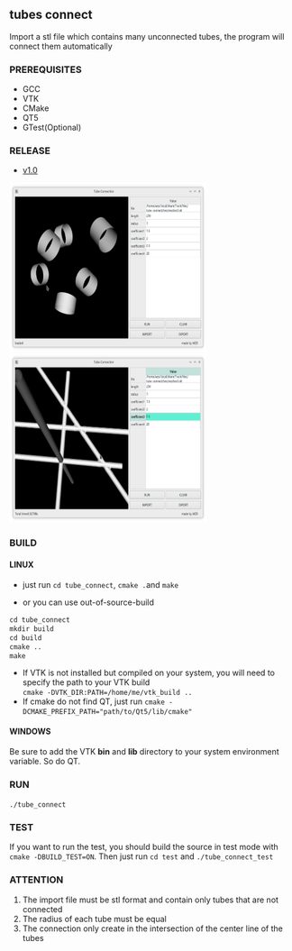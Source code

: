 ## tubes connect
Import a stl file which contains many unconnected tubes, the program will connect them automatically

### PREREQUISITES
* GCC
* VTK
* CMake
* QT5
* GTest(Optional)

### RELEASE
- [v1.0](https://github.com/wzx140/Tube_connect/releases/tag/v1.0)
<img src="img/1.png" width="350" height="300"/>
<img src="img/2.png" width="350" height="300"/>

### BUILD
#### LINUX
- just run `cd tube_connect`, `cmake .`and `make` 
  
- or you can use out-of-source-build
```
cd tube_connect
mkdir build
cd build
cmake ..
make
```
- If VTK is not installed but compiled on your system, you will need to specify the path to your VTK build  
`cmake -DVTK_DIR:PATH=/home/me/vtk_build ..`
- If cmake do not find QT, just run
`cmake -DCMAKE_PREFIX_PATH="path/to/Qt5/lib/cmake"`
#### WINDOWS
Be sure to add the VTK **bin** and **lib** directory to your system environment variable. So do QT.

### RUN
`./tube_connect`

### TEST
If you want to run the test, you should build the source in test mode with `cmake -DBUILD_TEST=ON`. Then just run `cd test` and `./tube_connect_test`

### ATTENTION
1. The import file must be stl format and contain only tubes that are not connected
2. The radius of each tube must be equal 
3. The connection only create in the intersection of the center line of the tubes 
